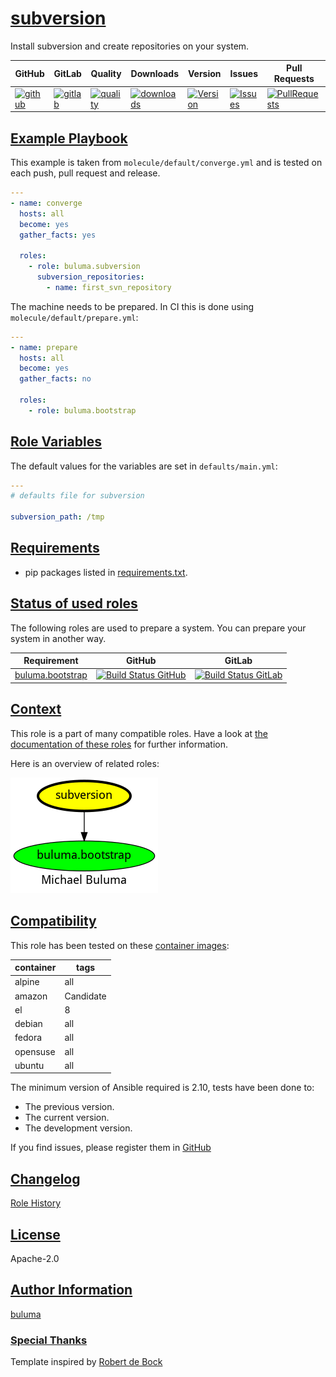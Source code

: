 # [subversion](#subversion)

Install subversion and create repositories on your system.

|GitHub|GitLab|Quality|Downloads|Version|Issues|Pull Requests|
|------|------|-------|---------|-------|------|-------------|
|[![github](https://github.com/buluma/ansible-role-subversion/workflows/Ansible%20Molecule/badge.svg)](https://github.com/buluma/ansible-role-subversion/actions)|[![gitlab](https://gitlab.com/buluma/ansible-role-subversion/badges/master/pipeline.svg)](https://gitlab.com/buluma/ansible-role-subversion)|[![quality](https://img.shields.io/ansible/quality/61254)](https://galaxy.ansible.com/buluma/subversion)|[![downloads](https://img.shields.io/ansible/role/d/61254)](https://galaxy.ansible.com/buluma/subversion)|[![Version](https://img.shields.io/github/release/buluma/ansible-role-subversion.svg)](https://github.com/buluma/ansible-role-subversion/releases/)|[![Issues](https://img.shields.io/github/issues/buluma/ansible-role-subversion.svg)](https://github.com/buluma/ansible-role-subversion/issues/)|[![PullRequests](https://img.shields.io/github/issues-pr-closed-raw/buluma/ansible-role-subversion.svg)](https://github.com/buluma/ansible-role-subversion/pulls/)|

## [Example Playbook](#example-playbook)

This example is taken from `molecule/default/converge.yml` and is tested on each push, pull request and release.
```yaml
---
- name: converge
  hosts: all
  become: yes
  gather_facts: yes

  roles:
    - role: buluma.subversion
      subversion_repositories:
        - name: first_svn_repository
```

The machine needs to be prepared. In CI this is done using `molecule/default/prepare.yml`:
```yaml
---
- name: prepare
  hosts: all
  become: yes
  gather_facts: no

  roles:
    - role: buluma.bootstrap
```


## [Role Variables](#role-variables)

The default values for the variables are set in `defaults/main.yml`:
```yaml
---
# defaults file for subversion

subversion_path: /tmp
```

## [Requirements](#requirements)

- pip packages listed in [requirements.txt](https://github.com/buluma/ansible-role-subversion/blob/main/requirements.txt).

## [Status of used roles](#status-of-requirements)

The following roles are used to prepare a system. You can prepare your system in another way.

| Requirement | GitHub | GitLab |
|-------------|--------|--------|
|[buluma.bootstrap](https://galaxy.ansible.com/buluma/bootstrap)|[![Build Status GitHub](https://github.com/buluma/ansible-role-bootstrap/workflows/Ansible%20Molecule/badge.svg)](https://github.com/buluma/ansible-role-bootstrap/actions)|[![Build Status GitLab ](https://gitlab.com/buluma/ansible-role-bootstrap/badges/master/pipeline.svg)](https://gitlab.com/buluma/ansible-role-bootstrap)|

## [Context](#context)

This role is a part of many compatible roles. Have a look at [the documentation of these roles](https://buluma.github.io/) for further information.

Here is an overview of related roles:

![dependencies](https://raw.githubusercontent.com/buluma/ansible-role-subversion/png/requirements.png "Dependencies")

## [Compatibility](#compatibility)

This role has been tested on these [container images](https://hub.docker.com/u/buluma):

|container|tags|
|---------|----|
|alpine|all|
|amazon|Candidate|
|el|8|
|debian|all|
|fedora|all|
|opensuse|all|
|ubuntu|all|

The minimum version of Ansible required is 2.10, tests have been done to:

- The previous version.
- The current version.
- The development version.


If you find issues, please register them in [GitHub](https://github.com/buluma/ansible-role-subversion/issues)

## [Changelog](#changelog)

[Role History](https://github.com/buluma/ansible-role-subversion/blob/master/CHANGELOG.md)

## [License](#license)

Apache-2.0

## [Author Information](#author-information)

[buluma](https://buluma.github.io/)

### [Special Thanks](#special-thanks)

Template inspired by [Robert de Bock](https://github.com/robertdebock)
